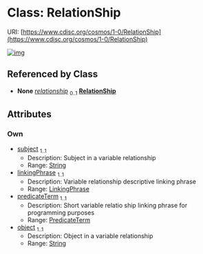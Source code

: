 
# Class: RelationShip




URI: [https://www.cdisc.org/cosmos/1-0/RelationShip](https://www.cdisc.org/cosmos/1-0/RelationShip)


[![img](https://yuml.me/diagram/nofunky;dir:TB/class/[SDTMVariable]++-%20relationship%200..1>[RelationShip&#124;subject:string;linkingPhrase:LinkingPhrase;predicateTerm:PredicateTerm;object:string],[SDTMVariable])](https://yuml.me/diagram/nofunky;dir:TB/class/[SDTMVariable]++-%20relationship%200..1>[RelationShip&#124;subject:string;linkingPhrase:LinkingPhrase;predicateTerm:PredicateTerm;object:string],[SDTMVariable])

## Referenced by Class

 *  **None** *[relationship](relationship.md)*  <sub>0..1</sub>  **[RelationShip](RelationShip.md)**

## Attributes


### Own

 * [subject](subject.md)  <sub>1..1</sub>
     * Description: Subject in a variable relationship
     * Range: [String](types/String.md)
 * [linkingPhrase](linkingPhrase.md)  <sub>1..1</sub>
     * Description: Variable relationship descriptive linking phrase
     * Range: [LinkingPhrase](LinkingPhrase.md)
 * [predicateTerm](predicateTerm.md)  <sub>1..1</sub>
     * Description: Short variable relatio ship linking phrase for programming purposes
     * Range: [PredicateTerm](PredicateTerm.md)
 * [object](object.md)  <sub>1..1</sub>
     * Description: Object in a variable relationship
     * Range: [String](types/String.md)
